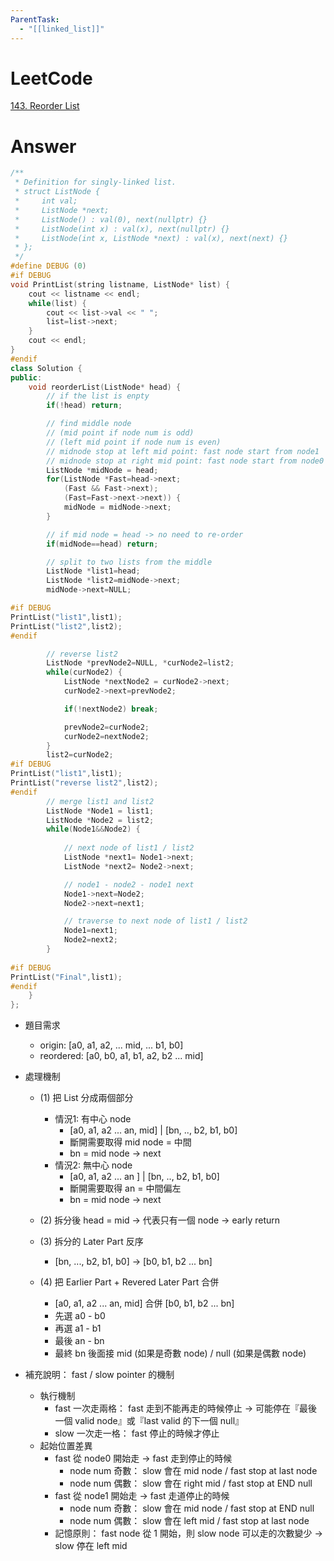 ```yaml
---
ParentTask:
  - "[[linked_list]]"
---
```


# LeetCode
[143. Reorder List](https://leetcode.com/problems/reorder-list/)

# Answer
```Cpp
/**
 * Definition for singly-linked list.
 * struct ListNode {
 *     int val;
 *     ListNode *next;
 *     ListNode() : val(0), next(nullptr) {}
 *     ListNode(int x) : val(x), next(nullptr) {}
 *     ListNode(int x, ListNode *next) : val(x), next(next) {}
 * };
 */
#define DEBUG (0)
#if DEBUG
void PrintList(string listname, ListNode* list) {
    cout << listname << endl;
    while(list) {
        cout << list->val << " ";
        list=list->next;
    }
    cout << endl;
}
#endif
class Solution {
public:
    void reorderList(ListNode* head) {
        // if the list is enpty
        if(!head) return;

        // find middle node
        // (mid point if node num is odd)
        // (left mid point if node num is even)
        // midnode stop at left mid point: fast node start from node1
        // midnode stop at right mid point: fast node start from node0
        ListNode *midNode = head;
        for(ListNode *Fast=head->next;
            (Fast && Fast->next);
            (Fast=Fast->next->next)) {
            midNode = midNode->next;
        }

        // if mid node = head -> no need to re-order
        if(midNode==head) return;

        // split to two lists from the middle
        ListNode *list1=head;
        ListNode *list2=midNode->next;
        midNode->next=NULL;

#if DEBUG
PrintList("list1",list1);
PrintList("list2",list2);
#endif

        // reverse list2
        ListNode *prevNode2=NULL, *curNode2=list2;
        while(curNode2) {
            ListNode *nextNode2 = curNode2->next;
            curNode2->next=prevNode2;

			if(!nextNode2) break;

            prevNode2=curNode2;
            curNode2=nextNode2;
        }
        list2=curNode2;
#if DEBUG
PrintList("list1",list1);
PrintList("reverse list2",list2);
#endif
        // merge list1 and list2
        ListNode *Node1 = list1;
        ListNode *Node2 = list2;
        while(Node1&&Node2) {
            
			// next node of list1 / list2
            ListNode *next1= Node1->next;
            ListNode *next2= Node2->next;

			// node1 - node2 - node1 next
            Node1->next=Node2;
            Node2->next=next1;

			// traverse to next node of list1 / list2
            Node1=next1;
            Node2=next2;
        }
    
#if DEBUG
PrintList("Final",list1);
#endif
    }
};
```

- 題目需求
	- origin:		[a0, a1, a2, ... mid, ... b1, b0]
	- reordered:	[a0, b0, a1, b1, a2, b2 ... mid]

- 處理機制
	- (1) 把 List 分成兩個部分
		- 情況1: 有中心 node
			- [a0, a1, a2 ... an, mid] | [bn, .., b2, b1, b0]
			- 斷開需要取得 mid node = 中間
			- bn = mid node -> next
		- 情況2: 無中心 node
			- [a0, a1, a2 ... an ] | [bn, .., b2, b1, b0]
			- 斷開需要取得 an = 中間偏左
			- bn = mid node -> next
	
	- (2) 拆分後 head = mid -> 代表只有一個 node -> early return

	- (3) 拆分的 Later Part 反序
		- [bn, ..., b2, b1, b0] -> [b0, b1, b2 ... bn]

	- (4) 把 Earlier Part + Revered Later Part 合併
		- [a0, a1, a2 ... an, mid] 合併 [b0, b1, b2 ... bn]
		- 先選 a0 - b0
		- 再選 a1 - b1
		- 最後 an - bn
		- 最終 bn 後面接 mid (如果是奇數 node) / null (如果是偶數 node)

- 補充說明： fast / slow pointer 的機制
	- 執行機制
		- fast 一次走兩格： fast 走到不能再走的時候停止 -> 可能停在『最後一個 valid node』或『last valid 的下一個 null』
		- slow 一次走一格： fast 停止的時候才停止
	- 起始位置差異
		- fast 從 node0 開始走 -> fast 走到停止的時候
			- node num 奇數： slow 會在 mid node / fast stop at last node
			- node num 偶數： slow 會在 right mid / fast stop at END null
		- fast 從 node1 開始走 -> fast 走道停止的時候
			- node num 奇數： slow 會在 mid node / fast stop at END null
			- node num 偶數： slow 會在 left mid / fast stop at last node
		- 記憶原則： fast node 從 1 開始，則 slow node 可以走的次數變少 -> slow 停在 left mid

